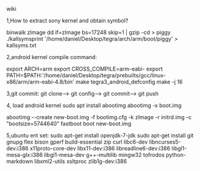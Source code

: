 wiki





1,How to extract sony kernel and obtain symbol?

binwalk zImage
dd if=zImage bs=17248 skip=1 | gzip -cd > piggy
./kallsymsprint '/home/daniel/Desktop/tegra/arch/arm/boot/piggy' > kallsyms.txt


2,android kernel compile command:

export ARCH=arm
export CROSS_COMPILE=arm-eabi-
export PATH=$PATH:'/home/daniel/Desktop/tegra/prebuilts/gcc/linux-x86/arm/arm-eabi-4.8/bin'
make tegra3_android_defconfig
make -j 16

3,git commit:
git clone--> git config--> git commit--> git push

4, load android kernel
sudo apt install abootimg
abootimg -x boot.img

abootimg --create new-boot.img -f bootimg.cfg -k zImage -r initrd.img -c "bootsize=5744640"
fastboot boot new-boot.img 

5,ubuntu ent set:
sudo apt-get install openjdk-7-jdk
sudo apt-get install git gnupg flex bison gperf build-essential zip curl libc6-dev libncurses5-dev:i386 x11proto-core-dev libx11-dev:i386 libreadline6-dev:i386 libgl1-mesa-glx:i386 libgl1-mesa-dev g++-multilib mingw32 tofrodos python-markdown libxml2-utils xsltproc zlib1g-dev:i386



